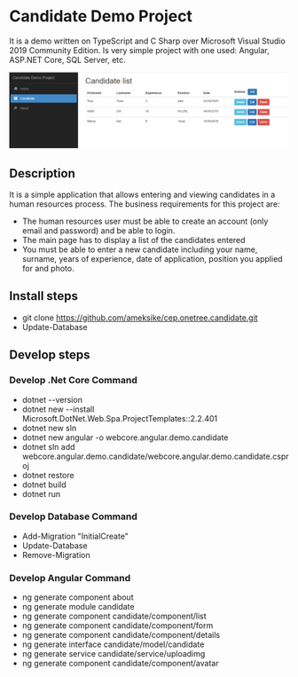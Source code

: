 # Candidate Demo Project
It is a demo written on TypeScript and C Sharp over Microsoft Visual Studio 2019 Community Edition. Is very simple project with one used: Angular, ASP.NET Core, SQL Server, etc.

![Screenshot](readme/demo.png)


## Description 
It is a simple application that allows entering and viewing candidates in a human resources process. The business requirements for this project are:
* The human resources user must be able to create an account (only email and password) and be able to login.
* The main page has to display a list of the candidates entered
* You must be able to enter a new candidate including your name, surname, years of experience, date of application, position you applied for and photo.


## Install steps
- git clone https://github.com/ameksike/cep.onetree.candidate.git
- Update-Database


## Develop steps
### Develop .Net Core Command
- dotnet --version
- dotnet new --install Microsoft.DotNet.Web.Spa.ProjectTemplates::2.2.401
- dotnet new sln 
- dotnet new angular -o webcore.angular.demo.candidate
- dotnet sln add webcore.angular.demo.candidate/webcore.angular.demo.candidate.csproj
- dotnet restore
- dotnet build
- dotnet run 

### Develop Database Command
- Add-Migration "InitialCreate" 
- Update-Database
- Remove-Migration

### Develop Angular Command
- ng generate component about
- ng generate module candidate
- ng generate component candidate/component/list
- ng generate component candidate/component/form
- ng generate component candidate/component/details
- ng generate interface candidate/model/candidate
- ng generate service   candidate/service/uploadimg
- ng generate component candidate/component/avatar



